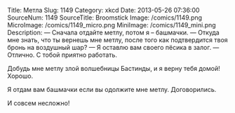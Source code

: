 Title: Метла 
Slug: 1149 
Category: xkcd 
Date: 2013-05-26 07:36:00 
SourceNum: 1149 
SourceTitle: Broomstick 
Image: /comics/1149.png 
MicroImage: /comics/1149_micro.png 
MiniImage: /comics/1149_mini.png 
Description: — Сначала отдайте метлу, потом я – башмачки. — Откуда мне знать, что ты вернешь мне метлу, после того как подтвердится твоя бронь на воздушный шар? — Я оставлю вам своего пёсика в залог. — Отлично. С тобой приятно работать. 

Добудь мне метлу злой волшебницы Бастинды, и я верну тебя домой!
Хорошо.

Я отдам вам башмачки если вы одолжите мне метлу.
Договорились.

И совсем несложно!